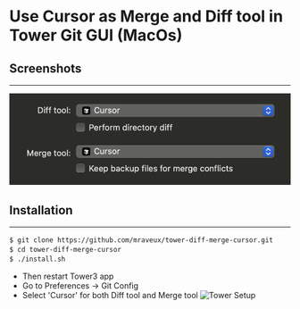 # Use Cursor as Merge and Diff tool in Tower Git GUI (MacOs)

## Screenshots

---

![Tower Merge](/screenshots/cursor_diff_tool.png)

## Installation

---

```bash
$ git clone https://github.com/mraveux/tower-diff-merge-cursor.git
$ cd tower-diff-merge-cursor
$ ./install.sh
```

-   Then restart Tower3 app
-   Go to Preferences -> Git Config
-   Select 'Cursor' for both Diff tool and Merge tool
    ![Tower Setup](/screenshots/tower_setup.png)
